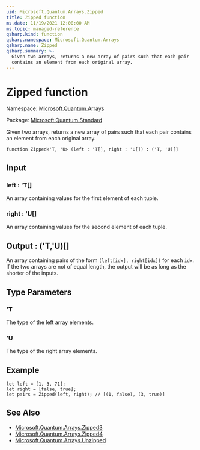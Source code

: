 ```yaml
---
uid: Microsoft.Quantum.Arrays.Zipped
title: Zipped function
ms.date: 11/19/2021 12:00:00 AM
ms.topic: managed-reference
qsharp.kind: function
qsharp.namespace: Microsoft.Quantum.Arrays
qsharp.name: Zipped
qsharp.summary: >-
  Given two arrays, returns a new array of pairs such that each pair
  contains an element from each original array.
---
```


# Zipped function

Namespace: [Microsoft.Quantum.Arrays](xref:Microsoft.Quantum.Arrays)

Package: [Microsoft.Quantum.Standard](https://nuget.org/packages/Microsoft.Quantum.Standard)


Given two arrays, returns a new array of pairs such that each paircontains an element from each original array.

```qsharp
function Zipped<'T, 'U> (left : 'T[], right : 'U[]) : ('T, 'U)[]
```


## Input

### left : 'T[]

An array containing values for the first element of each tuple.


### right : 'U[]

An array containing values for the second element of each tuple.



## Output : ('T,'U)[]

An array containing pairs of the form `(left[idx], right[idx])` foreach `idx`. If the two arrays are not of equal length, the output willbe as long as the shorter of the inputs.

## Type Parameters

### 'T

The type of the left array elements.
### 'U

The type of the right array elements.

## Example

```qsharplet left = [1, 3, 71];let right = [false, true];let pairs = Zipped(left, right); // [(1, false), (3, true)]```

## See Also

- [Microsoft.Quantum.Arrays.Zipped3](xref:Microsoft.Quantum.Arrays.Zipped3)
- [Microsoft.Quantum.Arrays.Zipped4](xref:Microsoft.Quantum.Arrays.Zipped4)
- [Microsoft.Quantum.Arrays.Unzipped](xref:Microsoft.Quantum.Arrays.Unzipped)